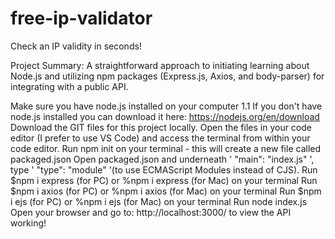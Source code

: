 # free-ip-validator
Check an IP validity in seconds!

Project Summary: A straightforward approach to initiating learning about Node.js and utilizing npm packages (Express.js, Axios, and body-parser) for integrating with a public API.

Make sure you have node.js installed on your computer
1.1 If you don't have node.js installed you can download it here: https://nodejs.org/en/download
Download the GIT files for this project locally.
Open the files in your code editor (I prefer to use VS Code) and access the terminal from within your code editor.
Run npm init on your terminal - this will create a new file called packaged.json
Open packaged.json and underneath ' "main": "index.js" ', type ' "type": "module" '(to use ECMAScript Modules instead of CJS).
Run $npm i express (for PC) or %npm i express (for Mac) on your terminal
Run $npm i axios (for PC) or %npm i axios (for Mac) on your terminal
Run $npm i ejs (for PC) or %npm i ejs (for Mac) on your terminal
Run node index.js
Open your browser and go to: http://localhost:3000/ to view the API working!
